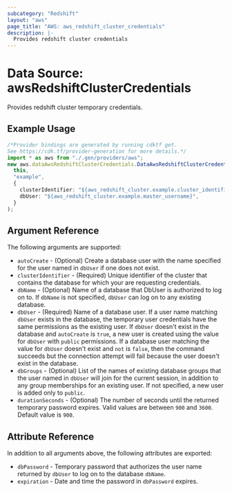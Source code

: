 ```yaml
---
subcategory: "Redshift"
layout: "aws"
page_title: "AWS: aws_redshift_cluster_credentials"
description: |-
  Provides redshift cluster credentials
---
```


# Data Source: awsRedshiftClusterCredentials

Provides redshift cluster temporary credentials.

## Example Usage

```typescript
/*Provider bindings are generated by running cdktf get.
See https://cdk.tf/provider-generation for more details.*/
import * as aws from "./.gen/providers/aws";
new aws.dataAwsRedshiftClusterCredentials.DataAwsRedshiftClusterCredentials(
  this,
  "example",
  {
    clusterIdentifier: "${aws_redshift_cluster.example.cluster_identifier}",
    dbUser: "${aws_redshift_cluster.example.master_username}",
  }
);

```

## Argument Reference

The following arguments are supported:

* `autoCreate` - (Optional)  Create a database user with the name specified for the user named in `dbUser` if one does not exist.
* `clusterIdentifier` - (Required) Unique identifier of the cluster that contains the database for which your are requesting credentials.
* `dbName` - (Optional) Name of a database that DbUser is authorized to log on to. If `dbName` is not specified, `dbUser` can log on to any existing database.
* `dbUser` - (Required) Name of a database user. If a user name matching `dbUser` exists in the database, the temporary user credentials have the same permissions as the  existing user. If `dbUser` doesn't exist in the database and `autoCreate` is `true`, a new user is created using the value for `dbUser` with `public` permissions.  If a database user matching the value for `dbUser` doesn't exist and `not` is `false`, then the command succeeds but the connection attempt will fail because the user doesn't exist in the database.
* `dbGroups` - (Optional) List of the names of existing database groups that the user named in `dbUser` will join for the current session, in addition to any group memberships for an existing user. If not specified, a new user is added only to `public`.
* `durationSeconds` - (Optional) The number of seconds until the returned temporary password expires. Valid values are between `900` and `3600`. Default value is `900`.

## Attribute Reference

In addition to all arguments above, the following attributes are exported:

* `dbPassword` - Temporary password that authorizes the user name returned by `dbUser` to log on to the database `dbName`.
* `expiration` - Date and time the password in `dbPassword` expires.
